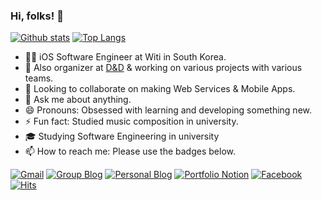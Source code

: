 ### Hi, folks! 🙌


 [![Github stats](https://github-readme-stats.vercel.app/api?username=aaronLab&show_icons=true&theme=dark&count_private=true&include_all_commits=true)](#)
 [![Top Langs](https://github-readme-stats.vercel.app/api/top-langs/?username=aaronLab&layout=compact&theme=dark&langs_count=100)](#)

- 👨‍💻 iOS Software Engineer at Witi in South Korea.
- 🔭 Also organizer at [D&D](https://dnd.ac/) & working on various projects with various teams.
- 👯 Looking to collaborate on making Web Services & Mobile Apps.
- 💬 Ask me about anything.
- 😄 Pronouns: Obsessed with learning and developing something new.
- ⚡ Fun fact: Studied music composition in university.
- 🎓 Studying Software Engineering in university
- 📫 How to reach me: Please use the badges below.


[![Gmail](https://img.shields.io/badge/Gmail-d14836?style=flat-square&logo=Gmail&logoColor=white&link=mailto:aaronlab.net@gmail.com)](mailto:aaronlab.net@gmail.com)
[![Group Blog](http://img.shields.io/badge/-Group%20Tech%20Blog-black?style=flat-square&logo=github&link=https://dndacademy.github.io/)](https://dndacademy.github.io/)
[![Personal Blog](http://img.shields.io/badge/-Personal%20Tech%20Blog-black?style=flat-square&logo=github&link=http://aaronlab.net/)](http://aaronlab.net/)
[![Portfolio Notion](http://img.shields.io/badge/-Portfolio-black?style=flat-square&logo=notion&link=http://aaronlab.net/portfolio.html)](http://aaronlab.net/portfolio.html)
[![Facebook](https://img.shields.io/badge/facebook-1877f2?style=flat-square&logo=facebook&logoColor=white&link=https://www.facebook.com/cheolwoo.lee.1004)](https://www.facebook.com/cheolwoo.lee.1004)
[![Hits](https://hits.seeyoufarm.com/api/count/incr/badge.svg?url=https%3A%2F%2Fgithub.com%2FaaronLab)](https://hits.seeyoufarm.com)
